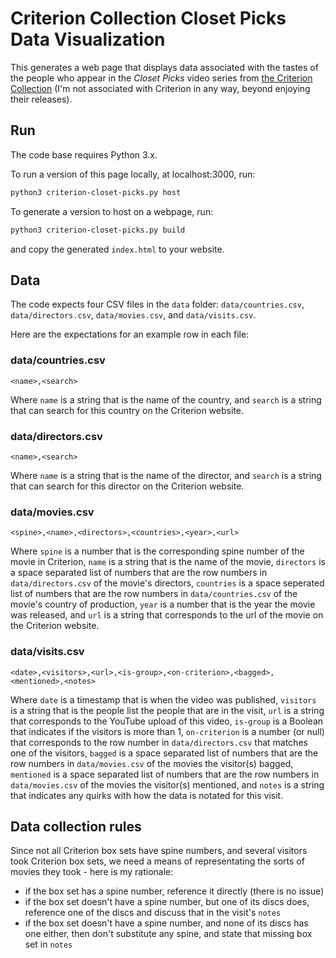 # Criterion Collection Closet Picks Data Visualization

This generates a web page that displays data associated with the tastes of the people who appear in the _Closet Picks_ video series from [the Criterion Collection](https://criterion.com) (I'm not associated with Criterion in any way, beyond enjoying their releases).

## Run

The code base requires Python 3.x.

To run a version of this page locally, at localhost:3000, run:

``` bash
python3 criterion-closet-picks.py host
```

To generate a version to host on a webpage, run:

``` bash
python3 criterion-closet-picks.py build
```
and copy the generated `index.html` to your website.

## Data
The code expects four CSV files in the `data` folder: `data/countries.csv`, `data/directors.csv`, `data/movies.csv`, and `data/visits.csv`.

Here are the expectations for an example row in each file:

### data/countries.csv

``` csv
<name>,<search>
```
Where `name` is a string that is the name of the country, and `search` is a string that can search for this country on the Criterion website.

### data/directors.csv

``` csv
<name>,<search>
```
Where `name` is a string that is the name of the director, and `search` is a string that can search for this director on the Criterion website.

### data/movies.csv

``` csv
<spine>,<name>,<directors>,<countries>,<year>,<url>
```
Where `spine` is a number that is the corresponding spine number of the movie in Criterion, `name` is a string that is the name of the movie, `directors` is a space separated list of numbers that are the row numbers in `data/directors.csv` of the movie's directors, `countries` is a space seperated list of numbers that are the row numbers in `data/countries.csv` of the movie's country of production, `year` is a number that is the year the movie was released, and `url` is a string that corresponds to the url of the movie on the Criterion website.

### data/visits.csv

``` csv
<date>,<visitors>,<url>,<is-group>,<on-criterion>,<bagged>,<mentioned>,<notes>
```
Where `date` is a timestamp that is when the video was published, `visitors` is a string that is the people list the people that are in the visit, `url` is a string that corresponds to the YouTube upload of this video, `is-group` is a Boolean that indicates if the visitors is more than 1, `on-criterion` is a number (or null) that corresponds to the row number in `data/directors.csv` that matches one of the visitors, `bagged` is a space separated list of numbers that are the row numbers in `data/movies.csv` of the movies the visitor(s) bagged, `mentioned` is a space separated list of numbers that are the row numbers in `data/movies.csv` of the movies the visitor(s) mentioned, and `notes` is a string that indicates any quirks with how the data is notated for this visit.

## Data collection rules

Since not all Criterion box sets have spine numbers, and several visitors took Criterion box sets, we need a means of representating the sorts of movies they took - here is my rationale:

- if the box set has a spine number, reference it directly (there is no issue)
- if the box set doesn't have a spine number, but one of its discs does, reference one of the discs and discuss that in the visit's `notes`
- if the box set doesn't have a spine number, and none of its discs has one either, then don't substitute any spine, and state that missing box set in `notes`

